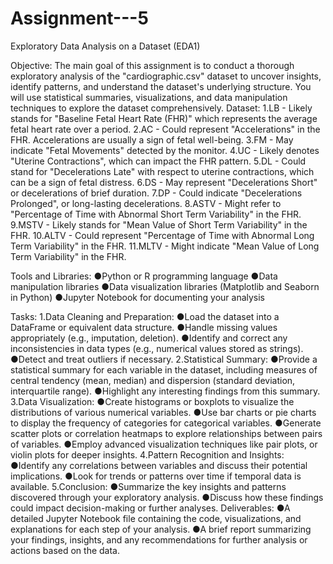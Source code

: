 # Assignment---5
Exploratory Data Analysis on a Dataset (EDA1)

Objective:
The main goal of this assignment is to conduct a thorough exploratory analysis of the "cardiographic.csv" dataset to uncover insights, identify patterns, and understand the dataset's underlying structure. You will use statistical summaries, visualizations, and data manipulation techniques to explore the dataset comprehensively.
Dataset:
1.LB - Likely stands for "Baseline Fetal Heart Rate (FHR)" which represents the average fetal heart rate over a period.
2.AC - Could represent "Accelerations" in the FHR. Accelerations are usually a sign of fetal well-being.
3.FM - May indicate "Fetal Movements" detected by the monitor.
4.UC - Likely denotes "Uterine Contractions", which can impact the FHR pattern.
5.DL - Could stand for "Decelerations Late" with respect to uterine contractions, which can be a sign of fetal distress.
6.DS - May represent "Decelerations Short" or decelerations of brief duration.
7.DP - Could indicate "Decelerations Prolonged", or long-lasting decelerations.
8.ASTV - Might refer to "Percentage of Time with Abnormal Short Term Variability" in the FHR.
9.MSTV - Likely stands for "Mean Value of Short Term Variability" in the FHR.
10.ALTV - Could represent "Percentage of Time with Abnormal Long Term Variability" in the FHR.
11.MLTV - Might indicate "Mean Value of Long Term Variability" in the FHR.


Tools and Libraries:
●Python or R programming language
●Data manipulation libraries 
●Data visualization libraries (Matplotlib and Seaborn in Python)
●Jupyter Notebook for documenting your analysis


Tasks:
1.Data Cleaning and Preparation:
●Load the dataset into a DataFrame or equivalent data structure.
●Handle missing values appropriately (e.g., imputation, deletion).
●Identify and correct any inconsistencies in data types (e.g., numerical values stored as strings).
●Detect and treat outliers if necessary.
2.Statistical Summary:
●Provide a statistical summary for each variable in the dataset, including measures of central tendency (mean, median) and dispersion (standard deviation, interquartile range).
●Highlight any interesting findings from this summary.
3.Data Visualization:
●Create histograms or boxplots to visualize the distributions of various numerical variables.
●Use bar charts or pie charts to display the frequency of categories for categorical variables.
●Generate scatter plots or correlation heatmaps to explore relationships between pairs of variables.
●Employ advanced visualization techniques like pair plots, or violin plots for deeper insights.
4.Pattern Recognition and Insights:
●Identify any correlations between variables and discuss their potential implications.
●Look for trends or patterns over time if temporal data is available.
5.Conclusion:
●Summarize the key insights and patterns discovered through your exploratory analysis.
●Discuss how these findings could impact decision-making or further analyses.
Deliverables:
●A detailed Jupyter Notebook file containing the code, visualizations, and explanations for each step of your analysis.
●A brief report summarizing your findings, insights, and any recommendations for further analysis or actions based on the data.
